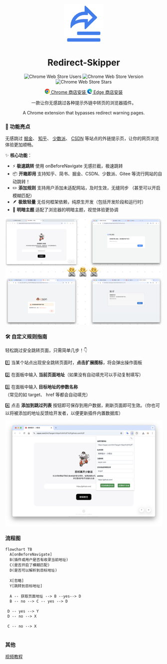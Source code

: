 <div align="center">

<img src="./images/logo-128.png" width="128"/>

# Redirect-Skipper

![Chrome Web Store Users](https://img.shields.io/chrome-web-store/users/bcjldhihfjnhgmkmdeojigknladnbcek)
![Chrome Web Store Version](https://img.shields.io/chrome-web-store/v/bcjldhihfjnhgmkmdeojigknladnbcek)
![Chrome Web Store Stars](https://img.shields.io/chrome-web-store/stars/bcjldhihfjnhgmkmdeojigknladnbcek)

</div>

<div align="center">
<p>
    <a href="https://chromewebstore.google.com/detail/redirect-skipper/bcjldhihfjnhgmkmdeojigknladnbcek?authuser=0&hl=zh-CN" target="_blank">
    <img src="./screenshots/chrome.png" width="16" /> Chrome 商店安装
  </a>
  <a href="https://github.com/dogodo-cc/redirect-skipper/releases/tag/2.0.0" target="_blank">
    <img src="./screenshots/edge.png" width="16" /> Edge 商店安装
  </a>

</p>

  <p>一款让你无感跳过各种提示外链中转页的浏览器插件。</p>
    A Chrome extension that bypasses redirect warning pages.

</div>

### 🚀 功能亮点

无感跳过 [掘金](https://juejin.cn/)、 [知乎](https://www.zhihu.com/)、 [少数派](https://sspai.com/)、 [CSDN](https://www.csdn.net/) 等站点的外链提示页，让你的网页浏览体验更加顺畅。

✨ **核心功能**：

- ⚡️ **极速跳转** 使用 onBeforeNavigate 无感拦截，极速跳转
- 📦 **开箱即用** 支持知乎、简书、掘金、CSDN、少数派、Gitee 等流行网站的自动跳转！
- ✏️ **添加规则** 支持用户添加未适配网站，及时生效，无缝同步 （甚至可以开启模糊匹配）
- 🪶 **极致轻量** 无任何框架依赖，纯原生开发（包括开发阶段和运行时）
- 🎨 **明暗主题** 适配了浏览器的明暗主题，视觉体验更协调

![](./screenshots/sites.png)

### 🛠️ 自定义规则指南

轻松跳过安全跳转页面，只需简单几步！👇

1️⃣ 当某个站点出现安全跳转页面时，**点击扩展图标**，将会弹出操作面板

2️⃣ 在面板中输入 **当前页面地址**（如果没有自动填充可以手动复制填写）

3️⃣ 在面板中输入 **目标地址的参数名称** （常见的如 target、 href 等都会自动填充）

4️⃣ 点击 **添加到跳过列表** 按钮即可保存到用户数据，刷新页面即可生效。（你也可以将被添加的地址反馈给开发者，以便更新插件内置数据库）

![](./screenshots/demo.png)

### 流程图

```mermaid
flowchart TB
  A[onBeforeNavigate]
  B(插件或用户是否有收录当前地址)
  C(是否开启了模糊匹配)
  D(是否可以解析到目标地址)

  X[忽略]
  Y[跳转到目标地址]

  A -- 获取页面地址 --> B --yes--> D
  B -- no --> C -- yes --> D

 D -- yes --> Y
 D -- no --> X

 C -- no --> X


```

### 其他

[视频教程](https://www.bilibili.com/video/BV1UwjXzSEwL/?vd_source=4d6295fb1c4aeb4020b1de1bc46de5ec)
